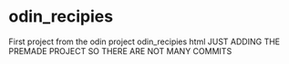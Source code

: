 # odin_recipies
First project from the odin project odin_recipies html
JUST ADDING THE PREMADE PROJECT SO THERE ARE NOT MANY COMMITS